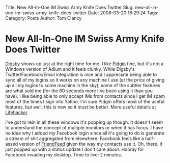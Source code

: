 Title: New All-In-One IM Swiss Army Knife Does Twitter
Slug: new-all-in-one-im-swiss-army-knife-does-twitter
Date: 2008-03-20 16:29:24
Tags: 
Category: Posts
Author: Tom Clancy

# New All-In-One IM Swiss Army Knife Does Twitter

<a href="http://www.digsby.com/features.php" target="_blank">Digsby</a> shows up just at the right time for me. I like <a href="http://www.pidgin.im/" target="_blank">Pidgin</a> fine, but it's not a Windows version of Adium and it feels clunky. While Digsby's Twitter/Facebook/Email integration is nice and I appreciate being able to sync all of my logins so it works on any machine I use (at the price of giving up all my logins to some machine in the sky), some of the subtler features are what sold me (for the 60 seconds more I've been using it than you have). I like being able to only accept IMs from contacts since I get IM spam most of the times I sign into Yahoo. I'm sure Pidgin offers most of the useful features, but well, this is new so it must be better. More useful details at <a href="http://lifehacker.com/370289/im-app-digsby-available-to-all-adds-more-features" target="_blank">Lifehacker</a>.

I've got to rein in all these windows it's popping up though. It doesn't seem to understand the concept of multiple monitors or when it has focus. I have no idea why I added my Facebook login since all it's going to do is generate a stream of shit aggregated from elsewhere. Facebook feels like a half-assed version of <a href="http://friendfeed.com/tclancy" target="_blank">FriendFeed</a> given the way my contacts use it. Oh, there. It just popped up with a status update I don't care about. Hooray for Facebook invading my desktop. Time to live: 2 minutes.
